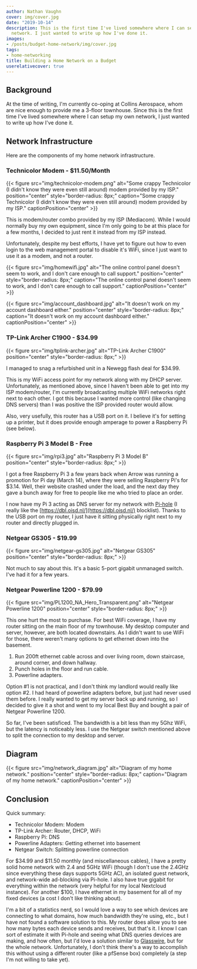 ```yaml
---
author: Nathan Vaughn
cover: img/cover.jpg
date: "2019-10-14"
description: This is the first time I've lived somewhere where I can setup my own
  network. I just wanted to write up how I've done it.
images:
- /posts/budget-home-network/img/cover.jpg
tags:
- home-networking
title: Building a Home Network on a Budget
userelativecover: true
---
```


## Background

At the time of writing, I'm currently co-oping at Collins Aerospace, whom are
nice enough to provide me a 3-floor townhouse. Since this is the first time I've
lived somewhere where I can setup my own network, I just wanted to write up
how I've done it.

## Network Infrastructure

Here are the components of my home network infrastructure.

### Technicolor Modem - $11.50/Month

{{< figure src="img/technicolor-modem.png" alt="Some crappy Technicolor (I didn't know they were even still around) modem provided by my ISP." position="center" style="border-radius: 8px;" caption="Some crappy Technicolor (I didn't know they were even still around) modem provided by my ISP." captionPosition="center" >}}

This is modem/router combo provided by my ISP (Mediacom).
While I would normally buy my own equipment,
since I'm only going to be at this place for a few months,
I decided to just rent it instead from my ISP instead.

Unfortunately, despite
my best efforts, I have yet to figure out how to even login to the web management
portal to disable it's WiFi, since I just want to use it as a modem, and not a router.

{{< figure src="img/homewifi.jpg" alt="The online control panel doesn't seem to work, and I don't care enough to call support." position="center" style="border-radius: 8px;" caption="The online control panel doesn't seem to work, and I don't care enough to call support." captionPosition="center" >}}

{{< figure src="img/account_dashboard.jpg" alt="It doesn't work on my account dashboard either." position="center" style="border-radius: 8px;" caption="It doesn't work on my account dashboard either." captionPosition="center" >}}

### TP-Link Archer C1900 - $34.99

{{< figure src="img/tplink-archer.jpg" alt="TP-Link Archer C1900" position="center" style="border-radius: 8px;" >}}

I managed to snag a refurbished unit in a Newegg flash deal for $34.99.

This is my WiFi access point for my network along with my DHCP server. Unfortunately,
as mentioned above, since I haven't been able to get into my ISP modem/router,
I'm currently broadcasting multiple WiFi networks right next to each other.
I got this because I wanted more control (like changing DNS servers) than I
was positive the ISP provided router would allow.

Also, very usefully, this router has a USB port on it. I believe it's for setting
up a printer, but it does provide enough amperage to power a Raspberry Pi (see below).

### Raspberry Pi 3 Model B - Free

{{< figure src="img/rpi3.jpg" alt="Raspberry Pi 3 Model B" position="center" style="border-radius: 8px;" >}}

I got a free Raspberry Pi 3 a few years back when Arrow was running a promotion for
Pi day (March 14), where they were selling Raspberry Pi's for $3.14. Well, their
website crashed under the load, and the next day they gave a bunch away for free
to people like me who tried to place an order.

I now have my Pi 3 acting as DNS server for my network with
[Pi-hole](https://pi-hole.net) (I really like the
[https://dbl.oisd.nl/](https://dbl.oisd.nl/) blocklist). Thanks to the USB port on my
router, I just have it sitting physically right next to my router and directly
plugged in.

### Netgear GS305 - $19.99

{{< figure src="img/netgear-gs305.jpg" alt="Netgear GS305" position="center" style="border-radius: 8px;" >}}

Not much to say about this. It's a basic 5-port gigabit unmanaged switch.
I've had it for a few years.

### Netgear Powerline 1200 - $79.99

{{< figure src="img/PL1200_NA_Hero_Transparent.png" alt="Netgear Powerline 1200" position="center" style="border-radius: 8px;" >}}

This one hurt the most to purchase. For best WiFi coverage, I have my router
sitting on the main floor of my townhouse. My desktop computer and
server, however, are both located downstairs.
As I didn't want to use WiFi for those, there weren't many options
to get ethernet down into the basement.

1. Run 200ft ethernet cable across and over living room, down staircase, around corner,
   and down hallway.
2. Punch holes in the floor and run cable.
3. Powerline adapters.

Option #1 is not practical, and I don't think my landlord would really like option #2.
I had heard of powerline adapters before, but just had never used them before.
I really wanted to get my server back up and running, so I decided to give it a shot
and went to my local Best Buy and bought a pair of Netgear Powerline 1200.

So far, I've been satisficed. The bandwidth is a bit less than my 5Ghz WiFi, but the
latency is noticeably less. I use the Netgear switch mentioned above to split the
connection to my desktop and server.

## Diagram

{{< figure src="img/network_diagram.jpg" alt="Diagram of my home network." position="center" style="border-radius: 8px;" caption="Diagram of my home network." captionPosition="center" >}}

## Conclusion

Quick summary:

- Technicolor Modem: Modem
- TP-Link Archer: Router, DHCP, WiFi
- Raspberry Pi: DNS
- Powerline Adapters: Getting ethernet into basement
- Netgear Switch: Splitting powerline connection

For $34.99 and $11.50 monthly (and miscellaneous cables), I have a pretty solid
home network with 2.4 and 5GHz WiFi (though I don't use the 2.4GHz since
everything these days supports 5GHz AC), an isolated guest network, and network-wide
ad-blocking via Pi-hole. I also have true gigabit for everything within the network
(very helpful for my local Nextcloud instance).
For another $100, I have ethernet in my basement
for all of my fixed devices (a cost I don't like thinking about).

I'm a bit of a statistics nerd, so I would love a way to see which devices
are connecting to what domains, how much bandwidth they're using, etc.,
but I have not found a software solution to this. My router does
allow you to see how many bytes each device sends and receives, but that's it.
I know I can sort of estimate it with Pi-hole and seeing what DNS queries
devices are making, and how often, but I'd love a solution similar to
[Glasswire](https://www.glasswire.com/), but for the whole network. Unfortunately,
I don't think there's a way to accomplish this without using a different
router (like a pfSense box) completely (a step I'm not willing to take yet).
